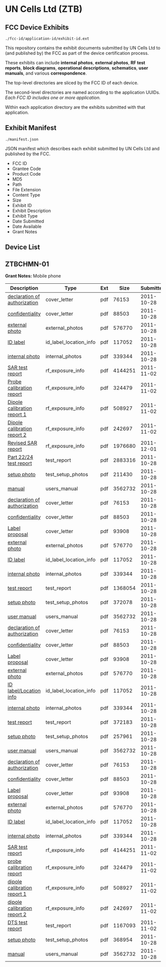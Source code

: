 # UN Cells Ltd (ZTB)
## FCC Device Exhibits

```
./fcc-id/application-id/exhibit-id.ext
```

This repository contains the exhibit documents submitted by UN Cells Ltd to (and published by) the FCC as part of the device certification process.

These exhibits can include **internal photos**, **external photos**, **RF test reports**, **block diagrams**, **operational descriptions**, **schematics**, **user manuals**, and various **correspondence**.

The top-level directories are sliced by the FCC ID of each device.

The second-level directories are named according to the application UUIDs. *Each FCC ID includes one or more application.*

Within each application directory are the exhibits submitted with that application. 

## Exhibit Manifest

```
./manifest.json
```

JSON manifest which describes each exhibit submitted by UN Cells Ltd and published by the FCC.

- FCC ID
- Grantee Code
- Product Code
- MD5
- Path
- File Extension
- Content Type
- Size
- Exhibit ID
- Exhibit Description
- Exhibit Type
- Date Submitted
- Date Available
- Grant Notes

## Device List
## ZTBCHMN-01
**Grant Notes:** Mobile phone

| Description | Type | Ext | Size | Submitted | Available |
| ----------- | ---- | --- | ---- | --------- | --------- |
| [declaration of authorization](ZTBCHMN-01/9713e43b796064e2724015b6c2f4daa6/1569742.pdf) | cover_letter | pdf | 76153 | 2011-10-28 | 2011-11-04 |
| [confidentiality](ZTBCHMN-01/9713e43b796064e2724015b6c2f4daa6/1569743.pdf) | cover_letter | pdf | 88503 | 2011-10-28 | 2011-11-04 |
| [external photo](ZTBCHMN-01/9713e43b796064e2724015b6c2f4daa6/1569736.pdf) | external_photos | pdf | 576770 | 2011-10-28 | 2011-11-04 |
| [ID label](ZTBCHMN-01/9713e43b796064e2724015b6c2f4daa6/1569740.pdf) | id_label_location_info | pdf | 117052 | 2011-10-28 | 2011-11-04 |
| [internal photo](ZTBCHMN-01/9713e43b796064e2724015b6c2f4daa6/1569737.pdf) | internal_photos | pdf | 339344 | 2011-10-28 | 2011-11-04 |
| [SAR test report](ZTBCHMN-01/9713e43b796064e2724015b6c2f4daa6/1572069.pdf) | rf_exposure_info | pdf | 4144251 | 2011-11-02 | 2011-11-04 |
| [Probe calibration report](ZTBCHMN-01/9713e43b796064e2724015b6c2f4daa6/1572070.pdf) | rf_exposure_info | pdf | 324479 | 2011-11-02 | 2011-11-04 |
| [Dipole calibration report 1](ZTBCHMN-01/9713e43b796064e2724015b6c2f4daa6/1572071.pdf) | rf_exposure_info | pdf | 508927 | 2011-11-02 | 2011-11-04 |
| [Dipole calibration report 2](ZTBCHMN-01/9713e43b796064e2724015b6c2f4daa6/1572072.pdf) | rf_exposure_info | pdf | 242697 | 2011-11-02 | 2011-11-04 |
| [Revised SAR report](ZTBCHMN-01/9713e43b796064e2724015b6c2f4daa6/1592269.pdf) | rf_exposure_info | pdf | 1976680 | 2011-12-01 | 2011-11-04 |
| [Part 22/24 test report](ZTBCHMN-01/9713e43b796064e2724015b6c2f4daa6/1569741.pdf) | test_report | pdf | 2883316 | 2011-10-28 | 2011-11-04 |
| [setup photo](ZTBCHMN-01/9713e43b796064e2724015b6c2f4daa6/1569738.pdf) | test_setup_photos | pdf | 211430 | 2011-10-28 | 2011-11-04 |
| [manual](ZTBCHMN-01/9713e43b796064e2724015b6c2f4daa6/1569739.pdf) | users_manual | pdf | 3562732 | 2011-10-28 | 2011-11-04 |
| [declaration of authorization](ZTBCHMN-01/11cac664ee546d7b7d7263a536ccbf08/1569742.pdf) | cover_letter | pdf | 76153 | 2011-10-28 | 2011-11-04 |
| [confidentiality](ZTBCHMN-01/11cac664ee546d7b7d7263a536ccbf08/1569743.pdf) | cover_letter | pdf | 88503 | 2011-10-28 | 2011-11-04 |
| [Label proposal](ZTBCHMN-01/11cac664ee546d7b7d7263a536ccbf08/1569816.pdf) | cover_letter | pdf | 93908 | 2011-10-28 | 2011-11-04 |
| [external photo](ZTBCHMN-01/11cac664ee546d7b7d7263a536ccbf08/1569736.pdf) | external_photos | pdf | 576770 | 2011-10-28 | 2011-11-04 |
| [ID label](ZTBCHMN-01/11cac664ee546d7b7d7263a536ccbf08/1569740.pdf) | id_label_location_info | pdf | 117052 | 2011-10-28 | 2011-11-04 |
| [internal photo](ZTBCHMN-01/11cac664ee546d7b7d7263a536ccbf08/1569737.pdf) | internal_photos | pdf | 339344 | 2011-10-28 | 2011-11-04 |
| [test report](ZTBCHMN-01/11cac664ee546d7b7d7263a536ccbf08/1569913.pdf) | test_report | pdf | 1368054 | 2011-10-28 | 2011-11-04 |
| [setup photo](ZTBCHMN-01/11cac664ee546d7b7d7263a536ccbf08/1569910.pdf) | test_setup_photos | pdf | 372078 | 2011-10-28 | 2011-11-04 |
| [user manual](ZTBCHMN-01/11cac664ee546d7b7d7263a536ccbf08/1569739.pdf) | users_manual | pdf | 3562732 | 2011-10-28 | 2011-11-04 |
| [declaration of authorization](ZTBCHMN-01/81147558122760adc326332678f25000/1569742.pdf) | cover_letter | pdf | 76153 | 2011-10-28 | 2011-11-04 |
| [confidentiality](ZTBCHMN-01/81147558122760adc326332678f25000/1569743.pdf) | cover_letter | pdf | 88503 | 2011-10-28 | 2011-11-04 |
| [Label proposal](ZTBCHMN-01/81147558122760adc326332678f25000/1569816.pdf) | cover_letter | pdf | 93908 | 2011-10-28 | 2011-11-04 |
| [external photo](ZTBCHMN-01/81147558122760adc326332678f25000/1569736.pdf) | external_photos | pdf | 576770 | 2011-10-28 | 2011-11-04 |
| [ID label/Location info](ZTBCHMN-01/81147558122760adc326332678f25000/1569740.pdf) | id_label_location_info | pdf | 117052 | 2011-10-28 | 2011-11-04 |
| [internal photo](ZTBCHMN-01/81147558122760adc326332678f25000/1569737.pdf) | internal_photos | pdf | 339344 | 2011-10-28 | 2011-11-04 |
| [test report](ZTBCHMN-01/81147558122760adc326332678f25000/1569952.pdf) | test_report | pdf | 372183 | 2011-10-28 | 2011-11-04 |
| [setup photo](ZTBCHMN-01/81147558122760adc326332678f25000/1569950.pdf) | test_setup_photos | pdf | 257961 | 2011-10-28 | 2011-11-04 |
| [user manual](ZTBCHMN-01/81147558122760adc326332678f25000/1569739.pdf) | users_manual | pdf | 3562732 | 2011-10-28 | 2011-11-04 |
| [declaration of authorization](ZTBCHMN-01/b6ffb35d46c4905a340e1668ace3f85a/1569742.pdf) | cover_letter | pdf | 76153 | 2011-10-28 | 2011-11-04 |
| [confidentiality](ZTBCHMN-01/b6ffb35d46c4905a340e1668ace3f85a/1569743.pdf) | cover_letter | pdf | 88503 | 2011-10-28 | 2011-11-04 |
| [Label proposal](ZTBCHMN-01/b6ffb35d46c4905a340e1668ace3f85a/1569816.pdf) | cover_letter | pdf | 93908 | 2011-10-28 | 2011-11-04 |
| [external photo](ZTBCHMN-01/b6ffb35d46c4905a340e1668ace3f85a/1569736.pdf) | external_photos | pdf | 576770 | 2011-10-28 | 2011-11-04 |
| [ID label](ZTBCHMN-01/b6ffb35d46c4905a340e1668ace3f85a/1569740.pdf) | id_label_location_info | pdf | 117052 | 2011-10-28 | 2011-11-04 |
| [internal photo](ZTBCHMN-01/b6ffb35d46c4905a340e1668ace3f85a/1569737.pdf) | internal_photos | pdf | 339344 | 2011-10-28 | 2011-11-04 |
| [SAR test report](ZTBCHMN-01/b6ffb35d46c4905a340e1668ace3f85a/1572069.pdf) | rf_exposure_info | pdf | 4144251 | 2011-11-02 | 2011-11-04 |
| [probe calibration report](ZTBCHMN-01/b6ffb35d46c4905a340e1668ace3f85a/1572070.pdf) | rf_exposure_info | pdf | 324479 | 2011-11-02 | 2011-11-04 |
| [dipole calibration report 1](ZTBCHMN-01/b6ffb35d46c4905a340e1668ace3f85a/1572071.pdf) | rf_exposure_info | pdf | 508927 | 2011-11-02 | 2011-11-04 |
| [dipole calibration report 2](ZTBCHMN-01/b6ffb35d46c4905a340e1668ace3f85a/1572072.pdf) | rf_exposure_info | pdf | 242697 | 2011-11-02 | 2011-11-04 |
| [DTS test report](ZTBCHMN-01/b6ffb35d46c4905a340e1668ace3f85a/1572078.pdf) | test_report | pdf | 1167093 | 2011-11-02 | 2011-11-04 |
| [setup photo](ZTBCHMN-01/b6ffb35d46c4905a340e1668ace3f85a/1569811.pdf) | test_setup_photos | pdf | 368954 | 2011-10-28 | 2011-11-04 |
| [manual](ZTBCHMN-01/b6ffb35d46c4905a340e1668ace3f85a/1569739.pdf) | users_manual | pdf | 3562732 | 2011-10-28 | 2011-11-04 |
